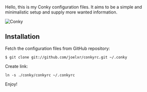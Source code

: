 Hello, this is my Conky configuration files.
It aims to be a simple and minimalistic setup and supply more wanted information.

![Conky](https://raw.github.com/joelxr/conkyrc/master/screenshot.png)


Installation
------------

Fetch the configuration files from GitHub repository:

``
$ git clone git://github.com/joelxr/conkyrc.git ~/.conky
``

Create link:

``
ln -s ./conky/conkyrc ~/.conkyrc
``

Enjoy!

